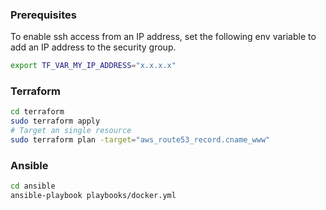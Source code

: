 ### Prerequisites
To enable ssh access from an IP address, set the following env variable to add an IP address to the security group.
```bash
export TF_VAR_MY_IP_ADDRESS="x.x.x.x"
```

### Terraform 
```bash
cd terraform
sudo terraform apply
# Target an single resource
sudo terraform plan -target="aws_route53_record.cname_www"
```

### Ansible

```bash
cd ansible
ansible-playbook playbooks/docker.yml 
```

